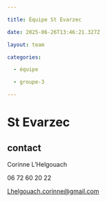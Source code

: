 ```yaml
---

title: Équipe St Evarzec 

date: 2025-06-26T13:46:21.327Z

layout: team

categories:

  - équipe

  - groupe-3

---
```


# St Evarzec 



## contact 

Corinne L’Helgouach

06 72 60 20 22

Lhelgouach.corinne@gmail.com

